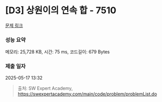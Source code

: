 # [D3] 상원이의 연속 합 - 7510 

[문제 링크](https://swexpertacademy.com/main/code/problem/problemDetail.do?contestProbId=AWoEzJFa2A4DFARq) 

### 성능 요약

메모리: 25,728 KB, 시간: 75 ms, 코드길이: 679 Bytes

### 제출 일자

2025-05-17 13:32



> 출처: SW Expert Academy, https://swexpertacademy.com/main/code/problem/problemList.do